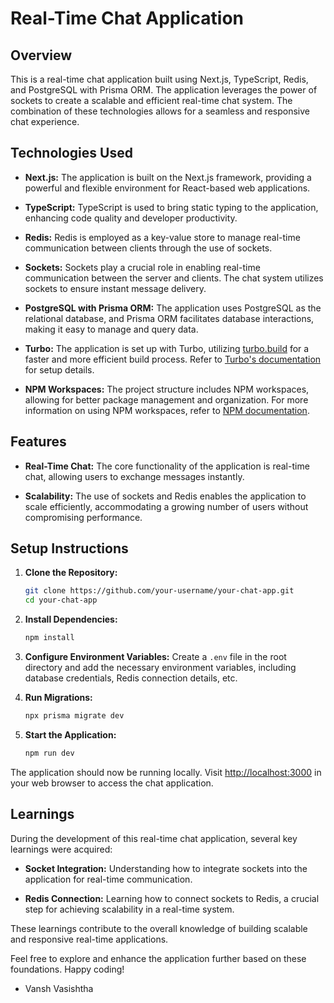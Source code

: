 # Real-Time Chat Application

## Overview

This is a real-time chat application built using Next.js, TypeScript, Redis, and PostgreSQL with Prisma ORM. The application leverages the power of sockets to create a scalable and efficient real-time chat system. The combination of these technologies allows for a seamless and responsive chat experience.

## Technologies Used

- **Next.js:** The application is built on the Next.js framework, providing a powerful and flexible environment for React-based web applications.

- **TypeScript:** TypeScript is used to bring static typing to the application, enhancing code quality and developer productivity.

- **Redis:** Redis is employed as a key-value store to manage real-time communication between clients through the use of sockets.

- **Sockets:** Sockets play a crucial role in enabling real-time communication between the server and clients. The chat system utilizes sockets to ensure instant message delivery.

- **PostgreSQL with Prisma ORM:** The application uses PostgreSQL as the relational database, and Prisma ORM facilitates database interactions, making it easy to manage and query data.

- **Turbo:** The application is set up with Turbo, utilizing [turbo.build](https://turbo.build) for a faster and more efficient build process. Refer to [Turbo's documentation](https://turbo.build/repo/docs/getting-started/create-new) for setup details.

- **NPM Workspaces:** The project structure includes NPM workspaces, allowing for better package management and organization. For more information on using NPM workspaces, refer to [NPM documentation](https://docs.npmjs.com/cli/v10/using-npm/workspaces).

## Features

- **Real-Time Chat:** The core functionality of the application is real-time chat, allowing users to exchange messages instantly.

- **Scalability:** The use of sockets and Redis enables the application to scale efficiently, accommodating a growing number of users without compromising performance.

## Setup Instructions

1. **Clone the Repository:**
   ```bash
   git clone https://github.com/your-username/your-chat-app.git
   cd your-chat-app
   ```

2. **Install Dependencies:**
   ```bash
   npm install
   ```

3. **Configure Environment Variables:**
   Create a `.env` file in the root directory and add the necessary environment variables, including database credentials, Redis connection details, etc.

4. **Run Migrations:**
   ```bash
   npx prisma migrate dev
   ```

5. **Start the Application:**
   ```bash
   npm run dev
   ```

The application should now be running locally. Visit [http://localhost:3000](http://localhost:3000) in your web browser to access the chat application.

## Learnings

During the development of this real-time chat application, several key learnings were acquired:

- **Socket Integration:** Understanding how to integrate sockets into the application for real-time communication.

- **Redis Connection:** Learning how to connect sockets to Redis, a crucial step for achieving scalability in a real-time system.

These learnings contribute to the overall knowledge of building scalable and responsive real-time applications.

Feel free to explore and enhance the application further based on these foundations. Happy coding!

- Vansh Vasishtha
